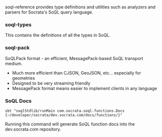 soql-reference provides type definitions and utilities such as analyzers and parsers for Socrata's SoQL query language.

### soql-types

This contains the definitions of all the types in SoQL.

### soql-pack

SoQLPack format - an efficient, MessagePack-based SoQL transport medium.

 *   Much more efficient than CJSON, GeoJSON, etc... especially for geometries
 *   Designed to be very streaming friendly
 *   MessagePack format means easier to implement clients in any language

 ### SoQL Docs
 
 `sbt "soqlStdlib/runMain com.socrata.soql.functions.Docs {~/developer/socrata/dev.socrata.com/docs/functions/}"`

 Running this command will generate SoQL function docs into the dev.socrata.com repository.
